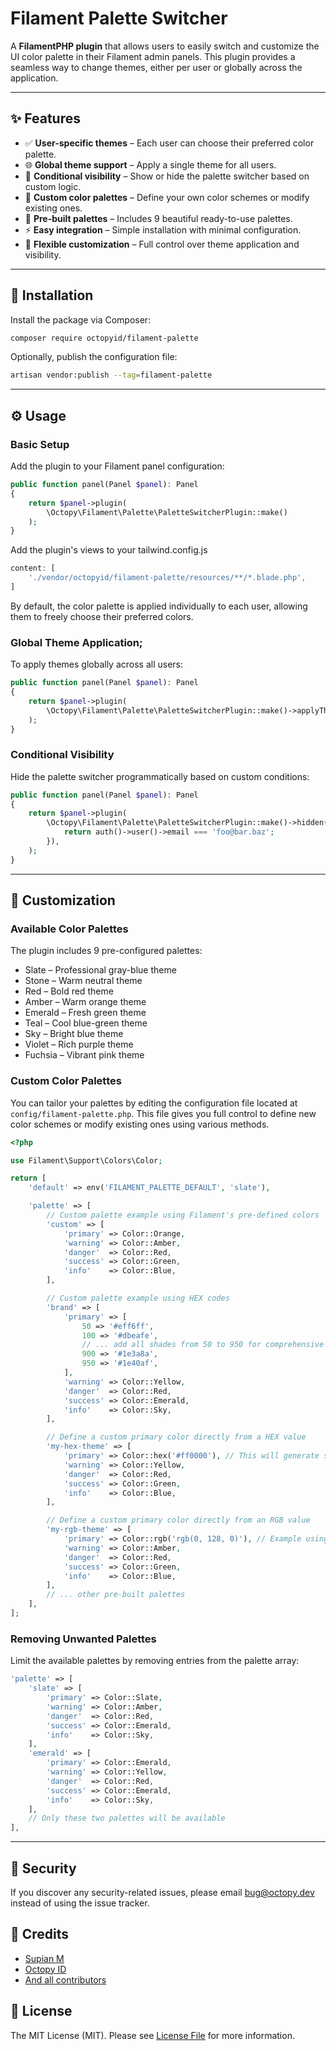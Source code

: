 # Filament Palette Switcher

A **FilamentPHP plugin** that allows users to easily switch and customize the UI color palette in their Filament admin panels. This plugin provides a seamless way to change themes,
either per user or globally across the application.

---

## ✨ Features

- ✅ **User-specific themes** – Each user can choose their preferred color palette.
- 🌐 **Global theme support** – Apply a single theme for all users.
- 🧠 **Conditional visibility** – Show or hide the palette switcher based on custom logic.
- 🎨 **Custom color palettes** – Define your own color schemes or modify existing ones.
- 🌈 **Pre-built palettes** – Includes 9 beautiful ready-to-use palettes.
- ⚡ **Easy integration** – Simple installation with minimal configuration.
- 🔧 **Flexible customization** – Full control over theme application and visibility.

---

## 🚀 Installation

Install the package via Composer:

```bash
composer require octopyid/filament-palette
```

Optionally, publish the configuration file:

```bash
artisan vendor:publish --tag=filament-palette
```

---

## ⚙️ Usage

### Basic Setup

Add the plugin to your Filament panel configuration:

```php
public function panel(Panel $panel): Panel
{
    return $panel->plugin(
        \Octopy\Filament\Palette\PaletteSwitcherPlugin::make()
    );
}
```

Add the plugin's views to your tailwind.config.js

```js
content: [
    './vendor/octopyid/filament-palette/resources/**/*.blade.php',
]
```

By default, the color palette is applied individually to each user, allowing them to freely choose their preferred colors.

### Global Theme Application;

To apply themes globally across all users:

```php
public function panel(Panel $panel): Panel
{
    return $panel->plugin(
        \Octopy\Filament\Palette\PaletteSwitcherPlugin::make()->applyThemeGlobally(true)
    );
}
```

### Conditional Visibility

Hide the palette switcher programmatically based on custom conditions:

```php
public function panel(Panel $panel): Panel
{
    return $panel->plugin(
        \Octopy\Filament\Palette\PaletteSwitcherPlugin::make()->hidden(function () {
            return auth()->user()->email === 'foo@bar.baz';
        }),
    );
}
```

---

## 🎨 Customization

### Available Color Palettes

The plugin includes 9 pre-configured palettes:

- Slate – Professional gray-blue theme
- Stone – Warm neutral theme
- Red – Bold red theme
- Amber – Warm orange theme
- Emerald – Fresh green theme
- Teal – Cool blue-green theme
- Sky – Bright blue theme
- Violet – Rich purple theme
- Fuchsia – Vibrant pink theme

### Custom Color Palettes

You can tailor your palettes by editing the configuration file located at `config/filament-palette.php`. This file gives you full control to define new color schemes or modify
existing ones using various methods.

```php
<?php

use Filament\Support\Colors\Color;

return [
    'default' => env('FILAMENT_PALETTE_DEFAULT', 'slate'),

    'palette' => [
        // Custom palette example using Filament's pre-defined colors
        'custom' => [
            'primary' => Color::Orange,
            'warning' => Color::Amber,
            'danger'  => Color::Red,
            'success' => Color::Green,
            'info'    => Color::Blue,
        ],

        // Custom palette example using HEX codes
        'brand' => [
            'primary' => [
                50 => '#eff6ff',
                100 => '#dbeafe',
                // ... add all shades from 50 to 950 for comprehensive styling
                900 => '#1e3a8a',
                950 => '#1e40af',
            ],
            'warning' => Color::Yellow,
            'danger'  => Color::Red,
            'success' => Color::Emerald,
            'info'    => Color::Sky,
        ],

        // Define a custom primary color directly from a HEX value
        'my-hex-theme' => [
            'primary' => Color::hex('#ff0000'), // This will generate shades based on the given hex code
            'warning' => Color::Yellow,
            'danger'  => Color::Red,
            'success' => Color::Green,
            'info'    => Color::Blue,
        ],

        // Define a custom primary color directly from an RGB value
        'my-rgb-theme' => [
            'primary' => Color::rgb('rgb(0, 128, 0)'), // Example using an RGB string
            'warning' => Color::Amber,
            'danger'  => Color::Red,
            'success' => Color::Green,
            'info'    => Color::Blue,
        ],
        // ... other pre-built palettes
    ],
];
```

### Removing Unwanted Palettes

Limit the available palettes by removing entries from the palette array:

```php
'palette' => [
    'slate' => [
        'primary' => Color::Slate,
        'warning' => Color::Amber,
        'danger'  => Color::Red,
        'success' => Color::Emerald,
        'info'    => Color::Sky,
    ],
    'emerald' => [
        'primary' => Color::Emerald,
        'warning' => Color::Yellow,
        'danger'  => Color::Red,
        'success' => Color::Emerald,
        'info'    => Color::Sky,
    ],
    // Only these two palettes will be available
],
```

---

## 🔐 Security

If you discover any security-related issues, please email [bug@octopy.dev](mailto:bug@octopy.dev) instead of using the issue tracker.

## 🙏 Credits

- [Supian M](https://github.com/SupianIDz)
- [Octopy ID](https://github.com/OctopyID)
- [And all contributors](https://github.com/OctopyID/FilamentPalette/graphs/contributors)

## 📄 License

The MIT License (MIT). Please see [License File](LICENSE) for more information.
